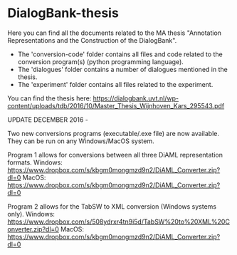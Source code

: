 # DialogBank-thesis
Here you can find all the documents related to the MA thesis "Annotation Representations and the Construction of the DialogBank".

- The 'conversion-code' folder contains all files and code related to the conversion program(s) (python programming language).
- The 'dialogues' folder contains a number of dialogues mentioned in the thesis.
- The 'experiment' folder contains all files related to the experiment.

You can find the thesis here: https://dialogbank.uvt.nl/wp-content/uploads/tdb/2016/10/Master_Thesis_Wijnhoven_Kars_295543.pdf

UPDATE DECEMBER  2016 - 

Two new conversions programs (executable/.exe file) are now available. They can be run on any Windows/MacOS system.

Program 1 allows for conversions between all three DiAML representation formats. 
Windows: https://www.dropbox.com/s/kbgm0mongmzd9n2/DiAML_Converter.zip?dl=0
MacOS: https://www.dropbox.com/s/kbgm0mongmzd9n2/DiAML_Converter.zip?dl=0 

Program 2 allows for the TabSW to XML conversion (Windows systems only).
Windows: https://www.dropbox.com/s/508ydrxr4tn9i5d/TabSW%20to%20XML%20Converter.zip?dl=0
MacOS: https://www.dropbox.com/s/kbgm0mongmzd9n2/DiAML_Converter.zip?dl=0
